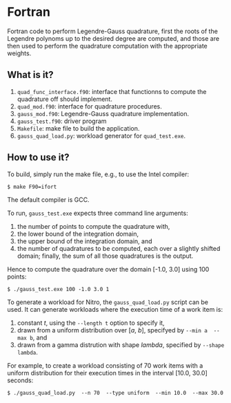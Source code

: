 Fortran
=======

Fortran code to perform Legendre-Gauss quadrature, first the roots
of the Legendre polynoms up to the desired degree are computed, and
those are then used to perform the quadrature computation with the
appropriate weights.

What is it?
-----------
1. `quad_func_interface.f90`: interface that functionns to compute the
    quadrature off should implement.
1. `quad_mod.f90`: interface for quadrature procedures.
1. `gauss_mod.f90`: Legendre-Gauss quadrature implementation.
1. `gauss_test.f90`: driver program
1. `Makefile`: make file to build the application.
1. `gauss_quad_load.py`: workload generator for `quad_test.exe`.

How to use it?
--------------
To build, simply run the make file, e.g., to use the Intel compiler:
```
$ make F90=ifort
```
The default compiler is GCC.

To run, `gauss_test.exe` expects three command line arguments:
1. the number of points to compute the quadrature with,
1. the lower bound of the integration domain,
1. the upper bound of the integration domain, and
1. the number of quadratures to be computed, each over a slightly
    shifted domain; finally, the sum of all those quadratures is the
    output.

Hence to compute the quadrature over the domain [-1.0, 3.0] using 100
points:
```
$ ./gauss_test.exe 100 -1.0 3.0 1
```

To generate a workload for Nitro, the `gauss_quad_load.py` script can be
used.  It can generate workloads where the execution time of a work item
is:
1. constant _t_, using the `--length t` option to specify it,
1. drawn from a uniform distribution over [_a_, _b_], specifyed by
    `--min a  --max b`, and
1. drawn from a gamma distrution with shape _lambda_, specified by
    `--shape lambda`.

For example, to create a workload consisting of 70 work items with a
uniform distribution for their execution times in the interval
[10.0, 30.0] seconds:
```
$ ./gauss_quad_load.py  --n 70  --type uniform  --min 10.0  --max 30.0
```
